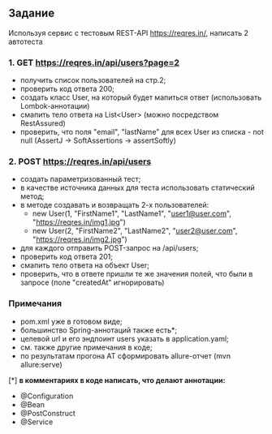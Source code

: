 ## Задание
Используя сервис с тестовым REST-API https://reqres.in/, написать 2 автотеста

### 1. GET https://reqres.in/api/users?page=2
- получить список пользователей на стр.2;
- проверить код ответа 200;
- создать класс User, на который будет мапиться ответ (использовать Lombok-аннотации)
- смапить тело ответа на List\<User\> (можно посредством RestAssured)
- проверить, что поля "email", "lastName" для всех User из списка - not null (AssertJ -> SoftAssertions -> assertSoftly)

### 2. POST https://reqres.in/api/users
- создать параметризованный тест;
- в качестве источника данных для теста использовать статический метод;
- в методе создавать и возвращать 2-х пользователей:
    - new User(1, "FirstName1", "LastName1", "user1@user.com", "https://reqres.in/img1.jpg")
    - new User(2, "FirstName2", "LastName2", "user2@user.com", "https://reqres.in/img2.jpg")
- для каждого отправить POST-запрос на /api/users;
- проверить код ответа 201;
- смапить тело ответа на объект User;
- проверить, что в ответе пришли те же значения полей, что были в запросе (поле "createdAt" игнорировать)

### Примечания
- pom.xml уже в готовом виде;
- большинство Spring-аннотаций также есть*;
- целевой url и его эндпоинт users указать в application.yaml;
- см. также другие примечания в коде;
- по результатам прогона АТ сформировать allure-отчет (mvn allure:serve)

[*] **в комментариях в коде написать, что делают аннотации:**
- @Configuration
- @Bean
- @PostConstruct
- @Service